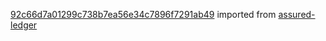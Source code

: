 [92c66d7a01299c738b7ea56e34c7896f7291ab49](https://github.com/insolar/assured-ledger/commit/92c66d7a01299c738b7ea56e34c7896f7291ab49) imported from [assured-ledger](https://github.com/insolar/assured-ledger)
